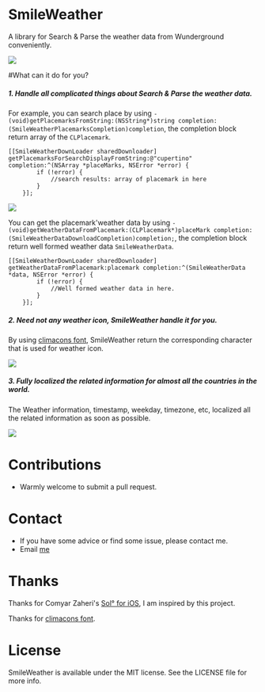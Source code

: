 # SmileWeather

A library for Search & Parse the weather data from Wunderground conveniently.

![](https://raw.githubusercontent.com/liu044100/SmileWeather/master/SmileWeather-Example/demo_gif/pro_big.png)

#What can it do for you?


##### 1. Handle all complicated things about Search & Parse the weather data.

For example, you can search place by using `-(void)getPlacemarksFromString:(NSString*)string completion:(SmileWeatherPlacemarksCompletion)completion`, the completion block return array of the `CLPlacemark`.

```
[[SmileWeatherDownLoader sharedDownloader] getPlacemarksForSearchDisplayFromString:@"cupertino" completion:^(NSArray *placeMarks, NSError *error) {
        if (!error) {
            //search results: array of placemark in here
        }
    }];
```

![](https://raw.githubusercontent.com/liu044100/SmileWeather/master/SmileWeather-Example/demo_gif/search.png)

You can get the placemark'weather data by using `-(void)getWeatherDataFromPlacemark:(CLPlacemark*)placeMark completion:(SmileWeatherDataDownloadCompletion)completion;`, the completion block return well formed weather data `SmileWeatherData`.

```
[[SmileWeatherDownLoader sharedDownloader] getWeatherDataFromPlacemark:placemark completion:^(SmileWeatherData *data, NSError *error) {
        if (!error) {
            //Well formed weather data in here.
        }
    }];
```


##### 2. Need not any weather icon, SmileWeather handle it for you. 

By using [climacons font](http://adamwhitcroft.com/climacons/), SmileWeather return the corresponding character that is used for weather icon.

![](https://raw.githubusercontent.com/liu044100/SmileWeather/master/SmileWeather-Example/demo_gif/climacons.png)

##### 3. Fully localized the related information for almost all the countries in the world.

The Weather information, timestamp, weekday, timezone, etc, localized all the related information as soon as possible.

![](https://raw.githubusercontent.com/liu044100/SmileWeather/master/SmileWeather-Example/demo_gif/localization.png)

# Contributions

* Warmly welcome to submit a pull request.

# Contact

* If you have some advice or find some issue, please contact me.
* Email [me](liu044100@gmail.com)

# Thanks

Thanks for Comyar Zaheri's [Sol° for iOS](https://github.com/comyarzaheri/Sol), I am inspired by this project.

Thanks for [climacons font](http://adamwhitcroft.com/climacons/).

# License

SmileWeather is available under the MIT license. See the LICENSE file for more info.
